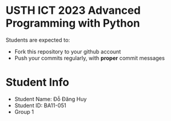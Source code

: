 USTH ICT 2023 Advanced Programming with Python
=====================================================

Students are expected to:
* Fork this repository to your github account
* Push your commits regularly, with **proper** commit messages


Student Info
=========================

* Student Name: Đỗ Đăng Huy 
* Student ID: BA11-051
* Group 1
